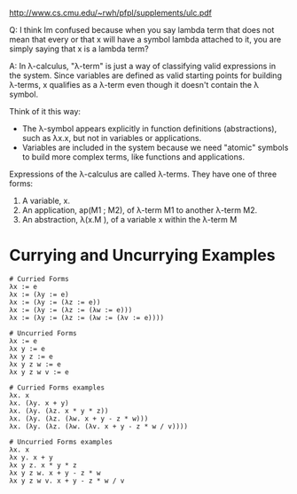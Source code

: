 http://www.cs.cmu.edu/~rwh/pfpl/supplements/ulc.pdf

Q: I think Im confused because when you say lambda term that does not mean that every or that x will have a symbol lambda attached to it, you are simply saying that x is a lambda term?

A: In λ-calculus, "λ-term" is just a way of classifying valid expressions in the system. Since variables are defined as valid starting points for building λ-terms, x qualifies as a λ-term even though it doesn't contain the λ symbol.

Think of it this way:

- The λ-symbol appears explicitly in function definitions (abstractions), such as λx.x, but not in variables or applications.
- Variables are included in the system because we need "atomic" symbols to build more complex terms, like functions and applications.

Expressions of the λ-calculus are called λ-terms. They have one of three forms:
1. A variable, x.
2. An application, ap(M1 ; M2), of λ-term M1 to another λ-term M2.
3. An abstraction, λ(x.M ), of a variable x within the λ-term M

# Currying and Uncurrying Examples

```lambda
# Curried Forms
λx := e
λx := (λy := e)
λx := (λy := (λz := e))
λx := (λy := (λz := (λw := e)))
λx := (λy := (λz := (λw := (λv := e))))

# Uncurried Forms
λx := e
λx y := e
λx y z := e
λx y z w := e
λx y z w v := e

# Curried Forms examples
λx. x
λx. (λy. x + y)
λx. (λy. (λz. x * y * z))
λx. (λy. (λz. (λw. x + y - z * w)))
λx. (λy. (λz. (λw. (λv. x + y - z * w / v))))

# Uncurried Forms examples
λx. x
λx y. x + y
λx y z. x * y * z
λx y z w. x + y - z * w
λx y z w v. x + y - z * w / v
```
